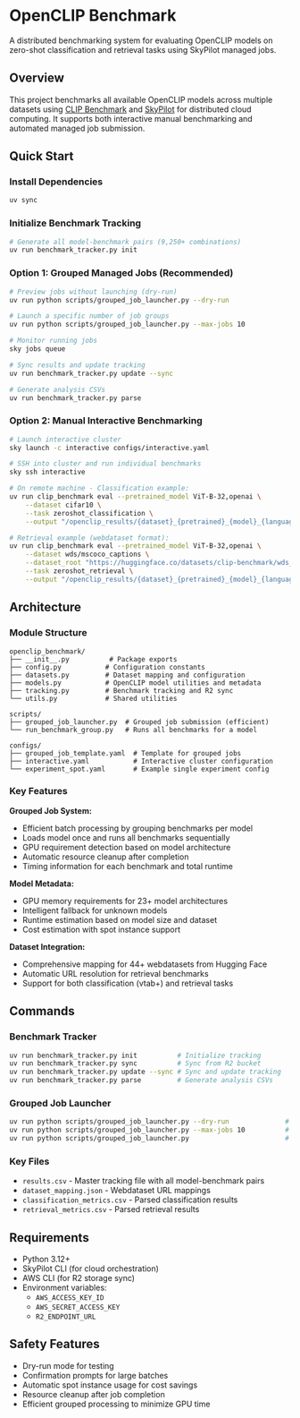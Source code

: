 # OpenCLIP Benchmark

A distributed benchmarking system for evaluating OpenCLIP models on zero-shot classification and retrieval tasks using SkyPilot managed jobs.

## Overview

This project benchmarks all available OpenCLIP models across multiple datasets using [CLIP Benchmark](https://github.com/LAION-AI/CLIP_benchmark) and [SkyPilot](https://github.com/skypilot-org/skypilot) for distributed cloud computing. It supports both interactive manual benchmarking and automated managed job submission.

## Quick Start

### Install Dependencies

```bash
uv sync
```

### Initialize Benchmark Tracking

```bash
# Generate all model-benchmark pairs (9,250+ combinations)
uv run benchmark_tracker.py init
```

### Option 1: Grouped Managed Jobs (Recommended)

```bash
# Preview jobs without launching (dry-run)
uv run python scripts/grouped_job_launcher.py --dry-run

# Launch a specific number of job groups
uv run python scripts/grouped_job_launcher.py --max-jobs 10

# Monitor running jobs
sky jobs queue

# Sync results and update tracking
uv run benchmark_tracker.py update --sync

# Generate analysis CSVs
uv run benchmark_tracker.py parse
```

### Option 2: Manual Interactive Benchmarking

```bash
# Launch interactive cluster
sky launch -c interactive configs/interactive.yaml

# SSH into cluster and run individual benchmarks
sky ssh interactive

# On remote machine - Classification example:
uv run clip_benchmark eval --pretrained_model ViT-B-32,openai \
    --dataset cifar10 \
    --task zeroshot_classification \
    --output "/openclip_results/{dataset}_{pretrained}_{model}_{language}_{task}.json"

# Retrieval example (webdataset format):
uv run clip_benchmark eval --pretrained_model ViT-B-32,openai \
    --dataset wds/mscoco_captions \
    --dataset_root "https://huggingface.co/datasets/clip-benchmark/wds_mscoco_captions/tree/main" \
    --task zeroshot_retrieval \
    --output "/openclip_results/{dataset}_{pretrained}_{model}_{language}_{task}.json"
```

## Architecture

### Module Structure

```
openclip_benchmark/
├── __init__.py          # Package exports
├── config.py           # Configuration constants
├── datasets.py         # Dataset mapping and configuration
├── models.py           # OpenCLIP model utilities and metadata
├── tracking.py         # Benchmark tracking and R2 sync
└── utils.py            # Shared utilities

scripts/
├── grouped_job_launcher.py  # Grouped job submission (efficient)
└── run_benchmark_group.py   # Runs all benchmarks for a model

configs/
├── grouped_job_template.yaml  # Template for grouped jobs
├── interactive.yaml           # Interactive cluster configuration
└── experiment_spot.yaml       # Example single experiment config
```

### Key Features

**Grouped Job System:**

- Efficient batch processing by grouping benchmarks per model
- Loads model once and runs all benchmarks sequentially
- GPU requirement detection based on model architecture
- Automatic resource cleanup after completion
- Timing information for each benchmark and total runtime

**Model Metadata:**

- GPU memory requirements for 23+ model architectures
- Intelligent fallback for unknown models
- Runtime estimation based on model size and dataset
- Cost estimation with spot instance support

**Dataset Integration:**

- Comprehensive mapping for 44+ webdatasets from Hugging Face
- Automatic URL resolution for retrieval benchmarks
- Support for both classification (vtab+) and retrieval tasks

## Commands

### Benchmark Tracker

```bash
uv run benchmark_tracker.py init          # Initialize tracking
uv run benchmark_tracker.py sync          # Sync from R2 bucket
uv run benchmark_tracker.py update --sync # Sync and update tracking
uv run benchmark_tracker.py parse         # Generate analysis CSVs
```

### Grouped Job Launcher

```bash
uv run python scripts/grouped_job_launcher.py --dry-run              # Preview all pending groups
uv run python scripts/grouped_job_launcher.py --max-jobs 10          # Launch 10 job groups
uv run python scripts/grouped_job_launcher.py                        # Launch all pending groups
```

### Key Files

- `results.csv` - Master tracking file with all model-benchmark pairs
- `dataset_mapping.json` - Webdataset URL mappings
- `classification_metrics.csv` - Parsed classification results
- `retrieval_metrics.csv` - Parsed retrieval results

## Requirements

- Python 3.12+
- SkyPilot CLI (for cloud orchestration)
- AWS CLI (for R2 storage sync)
- Environment variables:
  - `AWS_ACCESS_KEY_ID`
  - `AWS_SECRET_ACCESS_KEY`
  - `R2_ENDPOINT_URL`

## Safety Features

- Dry-run mode for testing
- Confirmation prompts for large batches
- Automatic spot instance usage for cost savings
- Resource cleanup after job completion
- Efficient grouped processing to minimize GPU time
